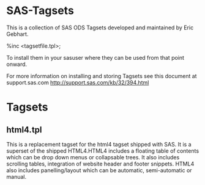 SAS-Tagsets
===========

This is a collection of SAS ODS Tagsets developed and maintained by Eric Gebhart. 

%inc <tagsetfile.tpl>; 

To install them in your sasuser where they can be used from that point onward.

For more information on installing and storing Tagsets see this document at support.sas.com
http://support.sas.com/kb/32/394.html

Tagsets
=======

html4.tpl
---------
This is a replacement tagset for the html4 tagset shipped with SAS. It is a superset 
of the shipped HTML4.HTML4 includes a floating table of contents which can be drop down menus or collapsable trees. 
It also includes scrolling tables, integration of website header and footer snippets. 
HTML4 also includes panelling/layout which can be automatic, semi-automatic or manual.
